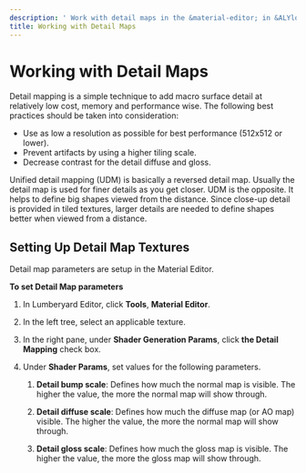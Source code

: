 ```yaml
---
description: ' Work with detail maps in the &material-editor; in &ALYlong;. '
title: Working with Detail Maps
---
```

# Working with Detail Maps<a name="mat-maps-detail-intro"></a>

Detail mapping is a simple technique to add macro surface detail at relatively low cost, memory and performance wise\. The following best practices should be taken into consideration:
+ Use as low a resolution as possible for best performance \(512x512 or lower\)\. 
+ Prevent artifacts by using a higher tiling scale\. 
+ Decrease contrast for the detail diffuse and gloss\. 

Unified detail mapping \(UDM\) is basically a reversed detail map\. Usually the detail map is used for finer details as you get closer\. UDM is the opposite\. It helps to define big shapes viewed from the distance\. Since close\-up detail is provided in tiled textures, larger details are needed to define shapes better when viewed from a distance\.

## Setting Up Detail Map Textures<a name="mat-maps-detail-textures"></a>

Detail map parameters are setup in the Material Editor\.

**To set Detail Map parameters**

1. In Lumberyard Editor, click **Tools**, **Material Editor**\.

1. In the left tree, select an applicable texture\.

1. In the right pane, under **Shader Generation Params**, click **the Detail Mapping** check box\.

1. Under **Shader Params**, set values for the following parameters\.

   1. **Detail bump scale**: Defines how much the normal map is visible\. The higher the value, the more the normal map will show through\.

   1. **Detail diffuse scale**: Defines how much the diffuse map \(or AO map\) visible\. The higher the value, the more the normal map will show through\.

   1. **Detail gloss scale**: Defines how much the gloss map is visible\. The higher the value, the more the gloss map will show through\.